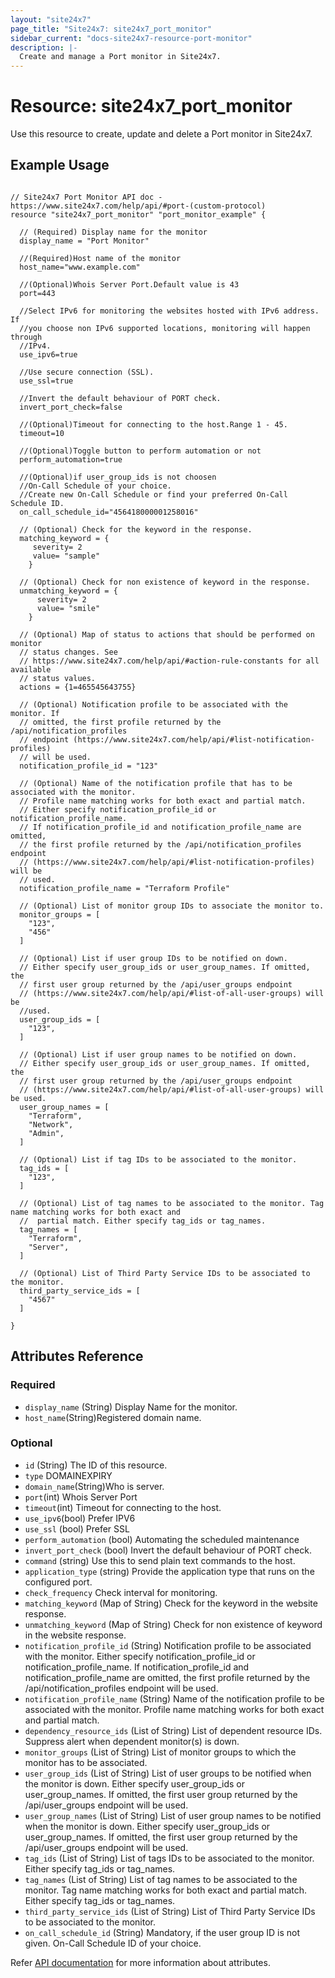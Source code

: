 ```yaml
---
layout: "site24x7"
page_title: "Site24x7: site24x7_port_monitor"
sidebar_current: "docs-site24x7-resource-port-monitor"
description: |-
  Create and manage a Port monitor in Site24x7.
---
```


# Resource: site24x7\_port\_monitor

Use this resource to create, update and delete a Port monitor in Site24x7.

## Example Usage

```hcl

// Site24x7 Port Monitor API doc - https://www.site24x7.com/help/api/#port-(custom-protocol)
resource "site24x7_port_monitor" "port_monitor_example" {

  // (Required) Display name for the monitor
  display_name = "Port Monitor"

  //(Required)Host name of the monitor
  host_name="www.example.com"

  //(Optional)Whois Server Port.Default value is 43
  port=443

  //Select IPv6 for monitoring the websites hosted with IPv6 address. If 
  //you choose non IPv6 supported locations, monitoring will happen through
  //IPv4.
  use_ipv6=true

  //Use secure connection (SSL).
  use_ssl=true

  //Invert the default behaviour of PORT check.
  invert_port_check=false

  //(Optional)Timeout for connecting to the host.Range 1 - 45.
  timeout=10 

  //(Optional)Toggle button to perform automation or not
  perform_automation=true

  //(Optional)if user_group_ids is not choosen
  //On-Call Schedule of your choice.
  //Create new On-Call Schedule or find your preferred On-Call Schedule ID.
  on_call_schedule_id="456418000001258016"

  // (Optional) Check for the keyword in the response.
  matching_keyword = {
     severity= 2
     value= "sample"
    }
  
  // (Optional) Check for non existence of keyword in the response.
  unmatching_keyword = {
  	  severity= 2
  	  value= "smile"
    }
  
  // (Optional) Map of status to actions that should be performed on monitor
  // status changes. See
  // https://www.site24x7.com/help/api/#action-rule-constants for all available
  // status values.
  actions = {1=465545643755}

  // (Optional) Notification profile to be associated with the monitor. If
  // omitted, the first profile returned by the /api/notification_profiles
  // endpoint (https://www.site24x7.com/help/api/#list-notification-profiles)
  // will be used.
  notification_profile_id = "123"

  // (Optional) Name of the notification profile that has to be associated with the monitor.
  // Profile name matching works for both exact and partial match.
  // Either specify notification_profile_id or notification_profile_name.
  // If notification_profile_id and notification_profile_name are omitted,
  // the first profile returned by the /api/notification_profiles endpoint
  // (https://www.site24x7.com/help/api/#list-notification-profiles) will be
  // used.
  notification_profile_name = "Terraform Profile"

  // (Optional) List of monitor group IDs to associate the monitor to.
  monitor_groups = [
    "123",
    "456"
  ]

  // (Optional) List if user group IDs to be notified on down. 
  // Either specify user_group_ids or user_group_names. If omitted, the
  // first user group returned by the /api/user_groups endpoint
  // (https://www.site24x7.com/help/api/#list-of-all-user-groups) will be 
  //used.
  user_group_ids = [
    "123",
  ]

  // (Optional) List if user group names to be notified on down. 
  // Either specify user_group_ids or user_group_names. If omitted, the
  // first user group returned by the /api/user_groups endpoint
  // (https://www.site24x7.com/help/api/#list-of-all-user-groups) will be used.
  user_group_names = [
    "Terraform",
    "Network",
    "Admin",
  ]

  // (Optional) List if tag IDs to be associated to the monitor.
  tag_ids = [
    "123",
  ]

  // (Optional) List of tag names to be associated to the monitor. Tag name matching works for both exact and 
  //  partial match. Either specify tag_ids or tag_names.
  tag_names = [
    "Terraform",
    "Server",
  ]

  // (Optional) List of Third Party Service IDs to be associated to the monitor.
  third_party_service_ids = [
    "4567"
  ]

}
```
## Attributes Reference

### Required
* `display_name` (String) Display Name for the monitor.
* `host_name`(String)Registered domain name.
### Optional
* `id` (String) The ID of this resource.
* `type` DOMAINEXPIRY
* `domain_name`(String)Who is server.
* `port`(int)  Whois Server Port
* `timeout`(int) Timeout for connecting to the host.
* `use_ipv6`(bool) Prefer IPV6
* `use_ssl` (bool) Prefer SSL
* `perform_automation` (bool) Automating the scheduled maintenance
* `invert_port_check` (bool) Invert the default behaviour of PORT check.
* `command` (string) Use this to send plain text commands to the host.
* `application_type` (string) Provide the application type that runs on the configured port.
* `check_frequency` Check interval for monitoring.
* `matching_keyword` (Map of String) Check for the keyword in the website response.
* `unmatching_keyword` (Map of String) Check for non existence of keyword in the website response.
* `notification_profile_id` (String) Notification profile to be associated with the monitor. Either specify notification_profile_id or notification_profile_name. If notification_profile_id and notification_profile_name are omitted, the first profile returned by the /api/notification_profiles endpoint will be used.
* `notification_profile_name` (String) Name of the notification profile to be associated with the monitor. Profile name matching works for both exact and partial match.
* `dependency_resource_ids` (List of String) List of dependent resource IDs. Suppress alert when dependent monitor(s) is down.
* `monitor_groups` (List of String) List of monitor groups to which the monitor has to be associated.
* `user_group_ids` (List of String) List of user groups to be notified when the monitor is down. Either specify user_group_ids or user_group_names. If omitted, the first user group returned by the /api/user_groups endpoint will be used.
* `user_group_names` (List of String) List of user group names to be notified when the monitor is down. Either specify user_group_ids or user_group_names. If omitted, the first user group returned by the /api/user_groups endpoint will be used.
* `tag_ids` (List of String) List of tags IDs to be associated to the monitor. Either specify tag_ids or tag_names.
* `tag_names` (List of String) List of tag names to be associated to the monitor. Tag name matching works for both exact and partial match. Either specify tag_ids or tag_names.
* `third_party_service_ids` (List of String) List of Third Party Service IDs to be associated to the monitor.
* `on_call_schedule_id` (String) Mandatory, if the user group ID is not given. On-Call Schedule ID of your choice.

Refer [API documentation](https://www.site24x7.com/help/api/#port-(custom-protocol)) for more information about attributes.
